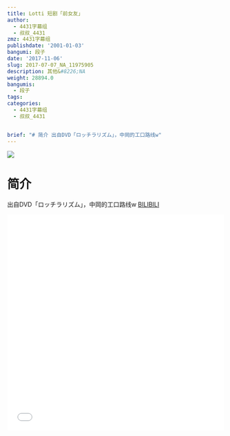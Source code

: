 ```yaml
---
title: Lotti 短剧「前女友」
author:
  - 4431字幕组
  - 叔叔_4431
zmz: 4431字幕组
publishdate: '2001-01-03'
bangumi: 段子
date: '2017-11-06'
slug: 2017-07-07_NA_11975905
description: 其他&#8226;NA
weight: 28894.0
bangumis:
  - 段子
tags:
categories:
  - 4431字幕组
  - 叔叔_4431


brief: "# 简介 出自DVD「ロッチラリズム」，中岡的工口路线w"
---
```

![](https://i.imgur.com/O27ZWm3.png)
# 简介  
出自DVD「ロッチラリズム」，中岡的工口路线w
  [BILIBILI](https://www.bilibili.com/video/av11975905/)

  <iframe src="//www.bilibili.com/blackboard/player.html?aid=11975905" width="100%" height="500" frameborder="0" allowfullscreen="allowfullscreen"></iframe>
